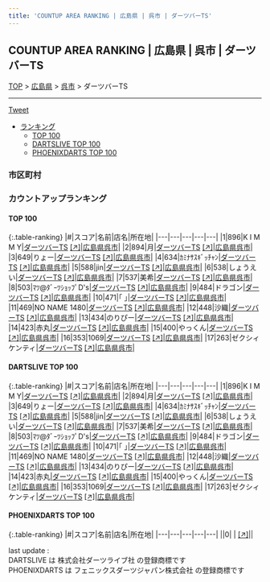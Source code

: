 ```yaml
---
title: 'COUNTUP AREA RANKING | 広島県 | 呉市 | ダーツバーTS'
---
```

## COUNTUP AREA RANKING | 広島県 | 呉市 | ダーツバーTS

[TOP](/darts/rank/) > [広島県](/darts/rank/広島県/) > [呉市](/darts/rank/広島県/呉市/) > ダーツバーTS

___

<a href="https://twitter.com/share?ref_src=twsrc%5Etfw" data-text="COUNTUP AREA RANKING | 広島県呉市ダーツバーTS" class="twitter-share-button" data-hashtags="DARTSLIVE,PHOENIXDARTS,darts,ダーツ" data-show-count="false">Tweet</a>

* [ランキング](#カウントアップランキング)
    * [TOP 100](#top-100)
    * [DARTSLIVE TOP 100](#dartslive-top-100)
    * [PHOENIXDARTS TOP 100](#phoenixdarts-top-100)

### 市区町村

<ul>

</ul>

### カウントアップランキング

#### TOP 100



{:.table-ranking}
|#|スコア|名前|店名|所在地|
|---|---|---|---|---|
|1|896|<span class="rank-name-dl">K I M M Y</span>|<a href="/darts/rank/shops/cbeca0658cbdc34d774c926eb736cb5a.html">ダーツバーTS</a> <a href="https://search.dartslive.com/jp/shop/cbeca0658cbdc34d774c926eb736cb5a">[↗]</a>|<a href="/darts/rank/広島県/呉市">広島県呉市</a>|
|2|894|<span class="rank-name-dl">月</span>|<a href="/darts/rank/shops/cbeca0658cbdc34d774c926eb736cb5a.html">ダーツバーTS</a> <a href="https://search.dartslive.com/jp/shop/cbeca0658cbdc34d774c926eb736cb5a">[↗]</a>|<a href="/darts/rank/広島県/呉市">広島県呉市</a>|
|3|649|<span class="rank-name-dl">りょー</span>|<a href="/darts/rank/shops/cbeca0658cbdc34d774c926eb736cb5a.html">ダーツバーTS</a> <a href="https://search.dartslive.com/jp/shop/cbeca0658cbdc34d774c926eb736cb5a">[↗]</a>|<a href="/darts/rank/広島県/呉市">広島県呉市</a>|
|4|634|<span class="rank-name-dl">ｶﾐﾅｻｽｷﾞｯﾁｬﾝ</span>|<a href="/darts/rank/shops/cbeca0658cbdc34d774c926eb736cb5a.html">ダーツバーTS</a> <a href="https://search.dartslive.com/jp/shop/cbeca0658cbdc34d774c926eb736cb5a">[↗]</a>|<a href="/darts/rank/広島県/呉市">広島県呉市</a>|
|5|588|<span class="rank-name-dl">jin</span>|<a href="/darts/rank/shops/cbeca0658cbdc34d774c926eb736cb5a.html">ダーツバーTS</a> <a href="https://search.dartslive.com/jp/shop/cbeca0658cbdc34d774c926eb736cb5a">[↗]</a>|<a href="/darts/rank/広島県/呉市">広島県呉市</a>|
|6|538|<span class="rank-name-dl">しょうえい</span>|<a href="/darts/rank/shops/cbeca0658cbdc34d774c926eb736cb5a.html">ダーツバーTS</a> <a href="https://search.dartslive.com/jp/shop/cbeca0658cbdc34d774c926eb736cb5a">[↗]</a>|<a href="/darts/rank/広島県/呉市">広島県呉市</a>|
|7|537|<span class="rank-name-dl">美希</span>|<a href="/darts/rank/shops/cbeca0658cbdc34d774c926eb736cb5a.html">ダーツバーTS</a> <a href="https://search.dartslive.com/jp/shop/cbeca0658cbdc34d774c926eb736cb5a">[↗]</a>|<a href="/darts/rank/広島県/呉市">広島県呉市</a>|
|8|503|<span class="rank-name-dl">ﾏﾂ@ﾀﾞｰﾂｼｮｯﾌﾟD&#x27;s</span>|<a href="/darts/rank/shops/cbeca0658cbdc34d774c926eb736cb5a.html">ダーツバーTS</a> <a href="https://search.dartslive.com/jp/shop/cbeca0658cbdc34d774c926eb736cb5a">[↗]</a>|<a href="/darts/rank/広島県/呉市">広島県呉市</a>|
|9|484|<span class="rank-name-dl">ドラゴン</span>|<a href="/darts/rank/shops/cbeca0658cbdc34d774c926eb736cb5a.html">ダーツバーTS</a> <a href="https://search.dartslive.com/jp/shop/cbeca0658cbdc34d774c926eb736cb5a">[↗]</a>|<a href="/darts/rank/広島県/呉市">広島県呉市</a>|
|10|471|<span class="rank-name-dl">｢ ｣</span>|<a href="/darts/rank/shops/cbeca0658cbdc34d774c926eb736cb5a.html">ダーツバーTS</a> <a href="https://search.dartslive.com/jp/shop/cbeca0658cbdc34d774c926eb736cb5a">[↗]</a>|<a href="/darts/rank/広島県/呉市">広島県呉市</a>|
|11|469|<span class="rank-name-dl">NO NAME 1480</span>|<a href="/darts/rank/shops/cbeca0658cbdc34d774c926eb736cb5a.html">ダーツバーTS</a> <a href="https://search.dartslive.com/jp/shop/cbeca0658cbdc34d774c926eb736cb5a">[↗]</a>|<a href="/darts/rank/広島県/呉市">広島県呉市</a>|
|12|448|<span class="rank-name-dl">沙織</span>|<a href="/darts/rank/shops/cbeca0658cbdc34d774c926eb736cb5a.html">ダーツバーTS</a> <a href="https://search.dartslive.com/jp/shop/cbeca0658cbdc34d774c926eb736cb5a">[↗]</a>|<a href="/darts/rank/広島県/呉市">広島県呉市</a>|
|13|434|<span class="rank-name-dl">のりぴー</span>|<a href="/darts/rank/shops/cbeca0658cbdc34d774c926eb736cb5a.html">ダーツバーTS</a> <a href="https://search.dartslive.com/jp/shop/cbeca0658cbdc34d774c926eb736cb5a">[↗]</a>|<a href="/darts/rank/広島県/呉市">広島県呉市</a>|
|14|423|<span class="rank-name-dl">赤丸</span>|<a href="/darts/rank/shops/cbeca0658cbdc34d774c926eb736cb5a.html">ダーツバーTS</a> <a href="https://search.dartslive.com/jp/shop/cbeca0658cbdc34d774c926eb736cb5a">[↗]</a>|<a href="/darts/rank/広島県/呉市">広島県呉市</a>|
|15|400|<span class="rank-name-dl">やっくん</span>|<a href="/darts/rank/shops/cbeca0658cbdc34d774c926eb736cb5a.html">ダーツバーTS</a> <a href="https://search.dartslive.com/jp/shop/cbeca0658cbdc34d774c926eb736cb5a">[↗]</a>|<a href="/darts/rank/広島県/呉市">広島県呉市</a>|
|16|353|<span class="rank-name-dl">1069</span>|<a href="/darts/rank/shops/cbeca0658cbdc34d774c926eb736cb5a.html">ダーツバーTS</a> <a href="https://search.dartslive.com/jp/shop/cbeca0658cbdc34d774c926eb736cb5a">[↗]</a>|<a href="/darts/rank/広島県/呉市">広島県呉市</a>|
|17|263|<span class="rank-name-dl">ゼクシィケンティ</span>|<a href="/darts/rank/shops/cbeca0658cbdc34d774c926eb736cb5a.html">ダーツバーTS</a> <a href="https://search.dartslive.com/jp/shop/cbeca0658cbdc34d774c926eb736cb5a">[↗]</a>|<a href="/darts/rank/広島県/呉市">広島県呉市</a>|


#### DARTSLIVE TOP 100



{:.table-ranking}
|#|スコア|名前|店名|所在地|
|---|---|---|---|---|
|1|896|<span class="rank-name-dl">K I M M Y</span>|<a href="/darts/rank/shops/cbeca0658cbdc34d774c926eb736cb5a.html">ダーツバーTS</a> <a href="https://search.dartslive.com/jp/shop/cbeca0658cbdc34d774c926eb736cb5a">[↗]</a>|<a href="/darts/rank/広島県/呉市">広島県呉市</a>|
|2|894|<span class="rank-name-dl">月</span>|<a href="/darts/rank/shops/cbeca0658cbdc34d774c926eb736cb5a.html">ダーツバーTS</a> <a href="https://search.dartslive.com/jp/shop/cbeca0658cbdc34d774c926eb736cb5a">[↗]</a>|<a href="/darts/rank/広島県/呉市">広島県呉市</a>|
|3|649|<span class="rank-name-dl">りょー</span>|<a href="/darts/rank/shops/cbeca0658cbdc34d774c926eb736cb5a.html">ダーツバーTS</a> <a href="https://search.dartslive.com/jp/shop/cbeca0658cbdc34d774c926eb736cb5a">[↗]</a>|<a href="/darts/rank/広島県/呉市">広島県呉市</a>|
|4|634|<span class="rank-name-dl">ｶﾐﾅｻｽｷﾞｯﾁｬﾝ</span>|<a href="/darts/rank/shops/cbeca0658cbdc34d774c926eb736cb5a.html">ダーツバーTS</a> <a href="https://search.dartslive.com/jp/shop/cbeca0658cbdc34d774c926eb736cb5a">[↗]</a>|<a href="/darts/rank/広島県/呉市">広島県呉市</a>|
|5|588|<span class="rank-name-dl">jin</span>|<a href="/darts/rank/shops/cbeca0658cbdc34d774c926eb736cb5a.html">ダーツバーTS</a> <a href="https://search.dartslive.com/jp/shop/cbeca0658cbdc34d774c926eb736cb5a">[↗]</a>|<a href="/darts/rank/広島県/呉市">広島県呉市</a>|
|6|538|<span class="rank-name-dl">しょうえい</span>|<a href="/darts/rank/shops/cbeca0658cbdc34d774c926eb736cb5a.html">ダーツバーTS</a> <a href="https://search.dartslive.com/jp/shop/cbeca0658cbdc34d774c926eb736cb5a">[↗]</a>|<a href="/darts/rank/広島県/呉市">広島県呉市</a>|
|7|537|<span class="rank-name-dl">美希</span>|<a href="/darts/rank/shops/cbeca0658cbdc34d774c926eb736cb5a.html">ダーツバーTS</a> <a href="https://search.dartslive.com/jp/shop/cbeca0658cbdc34d774c926eb736cb5a">[↗]</a>|<a href="/darts/rank/広島県/呉市">広島県呉市</a>|
|8|503|<span class="rank-name-dl">ﾏﾂ@ﾀﾞｰﾂｼｮｯﾌﾟD&#x27;s</span>|<a href="/darts/rank/shops/cbeca0658cbdc34d774c926eb736cb5a.html">ダーツバーTS</a> <a href="https://search.dartslive.com/jp/shop/cbeca0658cbdc34d774c926eb736cb5a">[↗]</a>|<a href="/darts/rank/広島県/呉市">広島県呉市</a>|
|9|484|<span class="rank-name-dl">ドラゴン</span>|<a href="/darts/rank/shops/cbeca0658cbdc34d774c926eb736cb5a.html">ダーツバーTS</a> <a href="https://search.dartslive.com/jp/shop/cbeca0658cbdc34d774c926eb736cb5a">[↗]</a>|<a href="/darts/rank/広島県/呉市">広島県呉市</a>|
|10|471|<span class="rank-name-dl">｢ ｣</span>|<a href="/darts/rank/shops/cbeca0658cbdc34d774c926eb736cb5a.html">ダーツバーTS</a> <a href="https://search.dartslive.com/jp/shop/cbeca0658cbdc34d774c926eb736cb5a">[↗]</a>|<a href="/darts/rank/広島県/呉市">広島県呉市</a>|
|11|469|<span class="rank-name-dl">NO NAME 1480</span>|<a href="/darts/rank/shops/cbeca0658cbdc34d774c926eb736cb5a.html">ダーツバーTS</a> <a href="https://search.dartslive.com/jp/shop/cbeca0658cbdc34d774c926eb736cb5a">[↗]</a>|<a href="/darts/rank/広島県/呉市">広島県呉市</a>|
|12|448|<span class="rank-name-dl">沙織</span>|<a href="/darts/rank/shops/cbeca0658cbdc34d774c926eb736cb5a.html">ダーツバーTS</a> <a href="https://search.dartslive.com/jp/shop/cbeca0658cbdc34d774c926eb736cb5a">[↗]</a>|<a href="/darts/rank/広島県/呉市">広島県呉市</a>|
|13|434|<span class="rank-name-dl">のりぴー</span>|<a href="/darts/rank/shops/cbeca0658cbdc34d774c926eb736cb5a.html">ダーツバーTS</a> <a href="https://search.dartslive.com/jp/shop/cbeca0658cbdc34d774c926eb736cb5a">[↗]</a>|<a href="/darts/rank/広島県/呉市">広島県呉市</a>|
|14|423|<span class="rank-name-dl">赤丸</span>|<a href="/darts/rank/shops/cbeca0658cbdc34d774c926eb736cb5a.html">ダーツバーTS</a> <a href="https://search.dartslive.com/jp/shop/cbeca0658cbdc34d774c926eb736cb5a">[↗]</a>|<a href="/darts/rank/広島県/呉市">広島県呉市</a>|
|15|400|<span class="rank-name-dl">やっくん</span>|<a href="/darts/rank/shops/cbeca0658cbdc34d774c926eb736cb5a.html">ダーツバーTS</a> <a href="https://search.dartslive.com/jp/shop/cbeca0658cbdc34d774c926eb736cb5a">[↗]</a>|<a href="/darts/rank/広島県/呉市">広島県呉市</a>|
|16|353|<span class="rank-name-dl">1069</span>|<a href="/darts/rank/shops/cbeca0658cbdc34d774c926eb736cb5a.html">ダーツバーTS</a> <a href="https://search.dartslive.com/jp/shop/cbeca0658cbdc34d774c926eb736cb5a">[↗]</a>|<a href="/darts/rank/広島県/呉市">広島県呉市</a>|
|17|263|<span class="rank-name-dl">ゼクシィケンティ</span>|<a href="/darts/rank/shops/cbeca0658cbdc34d774c926eb736cb5a.html">ダーツバーTS</a> <a href="https://search.dartslive.com/jp/shop/cbeca0658cbdc34d774c926eb736cb5a">[↗]</a>|<a href="/darts/rank/広島県/呉市">広島県呉市</a>|


#### PHOENIXDARTS TOP 100



{:.table-ranking}
|#|スコア|名前|店名|所在地|
|---|---|---|---|---|
||0|<span class="rank-name-dl"> </span>|<a href="/darts/rank/shops/.html"></a> <a href="">[↗]</a>|<a href="/darts/rank//"></a>|


<div class="footer border-top border-gray-light mt-5 pt-3 text-right text-gray">
    last update : <span style="font-weight: italic" id="foot_last_modified"></span><br />
    DARTSLIVE は 株式会社ダーツライブ社 の登録商標です<br />
    PHOENIXDARTS は フェニックスダーツジャパン株式会社 の登録商標です<br />
</div>

<script src="https://cdnjs.cloudflare.com/ajax/libs/jquery.tablesorter/2.31.3/js/jquery.tablesorter.min.js" integrity="sha512-qzgd5cYSZcosqpzpn7zF2ZId8f/8CHmFKZ8j7mU4OUXTNRd5g+ZHBPsgKEwoqxCtdQvExE5LprwwPAgoicguNg==" crossorigin="anonymous" referrerpolicy="no-referrer"></script>
<link rel="stylesheet" href="https://cdnjs.cloudflare.com/ajax/libs/jquery.tablesorter/2.31.3/css/theme.default.min.css" integrity="sha512-wghhOJkjQX0Lh3NSWvNKeZ0ZpNn+SPVXX1Qyc9OCaogADktxrBiBdKGDoqVUOyhStvMBmJQ8ZdMHiR3wuEq8+w==" crossorigin="anonymous" referrerpolicy="no-referrer" />
<script>
$(function() {
    $(".table-ranking").tablesorter({sortList:[[0, 0]]});
    $("#foot_last_modified").text(formatDate(new Date(document.lastModified), 'yyyy-MM-dd HH:mm:ss'));
});
</script>

<script async src="https://platform.twitter.com/widgets.js" charset="utf-8"></script>